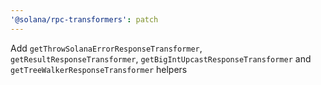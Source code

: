 ```yaml
---
'@solana/rpc-transformers': patch
---
```


Add `getThrowSolanaErrorResponseTransformer`, `getResultResponseTransformer`, `getBigIntUpcastResponseTransformer` and `getTreeWalkerResponseTransformer` helpers
